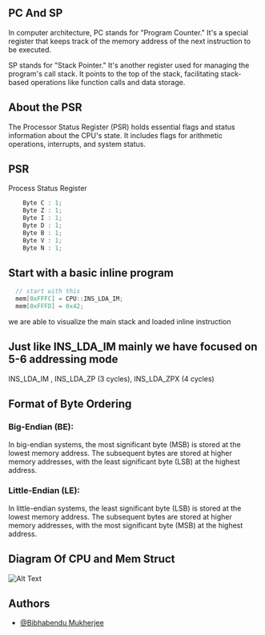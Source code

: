 
## PC And SP
In computer architecture, PC stands for "Program Counter." It's a special register that keeps track of the memory address of the next instruction to be executed.

SP stands for "Stack Pointer." It's another register used for managing the program's call stack. It points to the top of the stack, facilitating stack-based operations like function calls and data storage.

## About the PSR
The Processor Status Register (PSR)  holds essential flags and status information about the CPU's state. It includes flags for arithmetic operations, interrupts, and system status. 



## PSR

Process Status Register

```c++
    Byte C : 1; 
    Byte Z : 1; 
    Byte I : 1; 
    Byte D : 1; 
    Byte B : 1; 
    Byte V : 1; 
    Byte N : 1; 
```


## Start with a basic inline program 

```c++
  // start with this 
  mem[0xFFFC] = CPU::INS_LDA_IM;
  mem[0xFFFD] = 0x42;

```
we are able to visualize the main stack and loaded inline instruction


## Just like INS_LDA_IM mainly we have focused on 5-6 addressing mode
INS_LDA_IM , INS_LDA_ZP  (3 cycles), INS_LDA_ZPX (4 cycles)


## Format of Byte Ordering

   ### Big-Endian (BE):

In big-endian systems, the most significant byte (MSB) is stored at the lowest memory address.
The subsequent bytes are stored at higher memory addresses, with the least significant byte (LSB) at the highest address.
   ### Little-Endian (LE):

In little-endian systems, the least significant byte (LSB) is stored at the lowest memory address.
The subsequent bytes are stored at higher memory addresses, with the most significant byte (MSB) at the highest address. 


## Diagram Of CPU and Mem Struct

<img src="https://cdn.sanity.io/images/l2tpt56d/production/83a8c8b7f77f4c4b7a358e27fa1f5f6458dfbff2-2074x1100.png" alt="Alt Text">

## Authors

- [@Bibhabendu Mukherjee](https://github.com/BibhabenduMukherjee)

